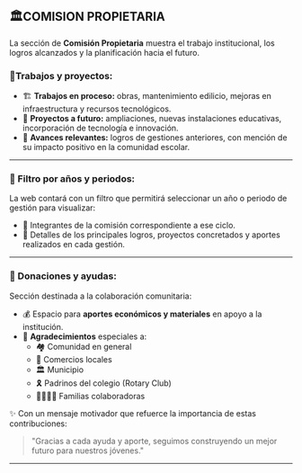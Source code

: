 ## 🏛️COMISION PROPIETARIA

La sección de **Comisión Propietaria** muestra el trabajo institucional, los logros alcanzados y la planificación hacia el futuro.

### 🔧Trabajos y proyectos:

- 🏗️ **Trabajos en proceso:** obras, mantenimiento edilicio, mejoras en infraestructura y recursos tecnológicos.
- 🚀 **Proyectos a futuro:** ampliaciones, nuevas instalaciones educativas, incorporación de tecnología e innovación.
- 🏅 **Avances relevantes:** logros de gestiones anteriores, con mención de su impacto positivo en la comunidad escolar.

---

### 📅 Filtro por años y periodos:

La web contará con un filtro que permitirá seleccionar un año o periodo de gestión para visualizar:

- 👥 Integrantes de la comisión correspondiente a ese ciclo.
- 📌 Detalles de los principales logros, proyectos concretados y aportes realizados en cada gestión.

---

### 🤝 Donaciones y ayudas:

Sección destinada a la colaboración comunitaria:

- 💰 Espacio para **aportes económicos y materiales** en apoyo a la institución.
- 🙏 **Agradecimientos** especiales a:
  - 🏘️ Comunidad en general
  - 🏪 Comercios locales
  - 🏛️ Municipio
  - 🎗️ Padrinos del colegio (Rotary Club)
  - 👨‍👩‍👧‍👦 Familias colaboradoras

✨ Con un mensaje motivador que refuerce la importancia de estas contribuciones:

> "Gracias a cada ayuda y aporte, seguimos construyendo un mejor futuro para nuestros jóvenes."

---

